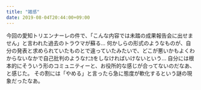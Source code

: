 ```yaml
---
title: "雑感"
date: 2019-08-04T20:44:00+09:00
---
```


今回の愛知トリエンナーレの件で、「こんな内容では未踏の成果報告会に出せません」と言われた過去のトラウマが蘇る... 何かしらの形式のようなものが、自分の発表と求められていたものとで違っていたみたいで、どこが悪いかもよくわからないなかで自己批判のようなﾅﾆｶをしなければいけないという... 自分には根本的にそういう形のコミュニティーと、お役所的な感じが合ってないのだなあ、と感じた。 その割には「やめる」と言ったら急に態度が軟化するという謎の現象だったなあ。